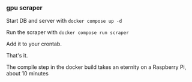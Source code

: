 ### gpu scraper

Start DB and server with `docker compose up -d`

Run the scraper with `docker compose run scraper`

Add it to your crontab.

That's it.

The compile step in the docker build takes an eternity on a Raspberry Pi, about 10 minutes
